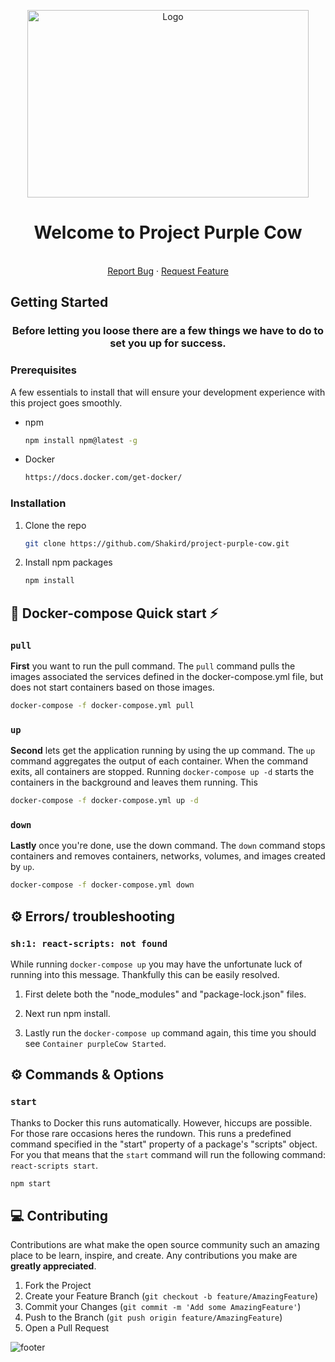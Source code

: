 
<!-- PROJECT LOGO -->
<p align="center">
  <img src="https://e7.pngegg.com/pngimages/699/669/png-clipart-holstein-friesian-cattle-cartoon-drawing-purple-cow-s-head-snout.png" alt="Logo" width="450" height="300">
  <h1 align="center">Welcome to Project Purple Cow</h1>

  <p align="center">
    <br />
    <a href="https://github.com/Shakird/project-purple-cow/issues">Report Bug</a>
    ·
    <a href="https://github.com/Shakird/project-purple-cow/issues">Request Feature</a>
  </p>
</p>

<!-- GETTING STARTED -->
## Getting Started

<h3 align="center">Before letting you loose there are a few things we have to do to set you up for success.</h3>

### Prerequisites

A few essentials to install that will ensure your development experience with this project goes smoothly.
* npm
  ```sh
  npm install npm@latest -g
  ```
* Docker
  ```sh
  https://docs.docker.com/get-docker/
  ```

### Installation

1. Clone the repo
   ```sh
   git clone https://github.com/Shakird/project-purple-cow.git
   ```
2. Install npm packages
   ```sh
   npm install
   ```
   
   <!-- Docker-compose-->
## 🐳 Docker-compose Quick start ⚡️

### `pull`
**First** you want to run the pull command. The `pull` command pulls the images associated the services defined in the docker-compose.yml file, but does not start containers based on those images.

```bash
docker-compose -f docker-compose.yml pull
```

### `up`
**Second** lets get the application running by using the up command. The `up` command aggregates the output of each container. When the command exits, all containers are stopped. Running `docker-compose up -d` starts the containers in the background and leaves them running. This 

```bash
docker-compose -f docker-compose.yml up -d
```

### `down`
**Lastly** once you're done, use the down command. The `down` command stops containers and removes containers, networks, volumes, and images created by `up`.

```bash
docker-compose -f docker-compose.yml down
```

<!-- Errors-->
## ⚙️ Errors/ troubleshooting

### `sh:1: react-scripts: not found`
While running `docker-compose up` you may have the unfortunate luck of running into this message. Thankfully this can be easily resolved.

1. First delete both the "node_modules" and "package-lock.json" files.

2. Next run npm install.

3. Lastly run the `docker-compose up` command again, this time you should see `Container purpleCow Started`.

<!-- Commands & Options-->
## ⚙️ Commands & Options

### `start`
Thanks to Docker this runs automatically. However, hiccups are possible. For those rare occasions heres the rundown. This runs a predefined command specified in the "start" property of a package's "scripts" object. For you that means that the `start` command will run the following command: `react-scripts start`.
```bash
npm start
```

<!-- CONTRIBUTING -->
## 💻 Contributing

Contributions are what make the open source community such an amazing place to be learn, inspire, and create. Any contributions you make are **greatly appreciated**.

1. Fork the Project
2. Create your Feature Branch (`git checkout -b feature/AmazingFeature`)
3. Commit your Changes (`git commit -m 'Add some AmazingFeature'`)
4. Push to the Branch (`git push origin feature/AmazingFeature`)
5. Open a Pull Request



![footer](https://capsule-render.vercel.app/api?type=waving&color=gradient&height=100&section=footer&text=Now%20your%20journey%20begins&fontSize=60&animation=fadeIn)